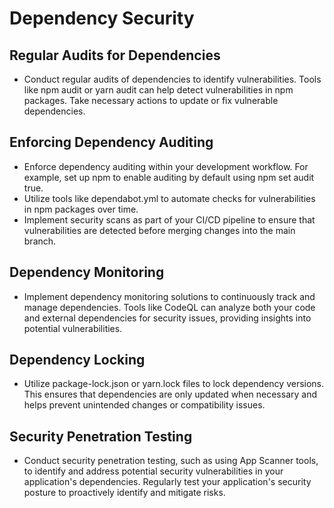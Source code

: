 # Dependency Security

## Regular Audits for Dependencies

- Conduct regular audits of dependencies to identify vulnerabilities. Tools like npm audit or yarn audit can help detect vulnerabilities in npm packages. Take necessary actions to update or fix vulnerable dependencies.

## Enforcing Dependency Auditing

- Enforce dependency auditing within your development workflow. For example, set up npm to enable auditing by default using npm set audit true. 
- Utilize tools like dependabot.yml to automate checks for vulnerabilities in npm packages over time. 
- Implement security scans as part of your CI/CD pipeline to ensure that vulnerabilities are detected before merging changes into the main branch.

## Dependency Monitoring

- Implement dependency monitoring solutions to continuously track and manage dependencies. Tools like CodeQL can analyze both your code and external dependencies for security issues, providing insights into potential vulnerabilities.

## Dependency Locking

- Utilize package-lock.json or yarn.lock files to lock dependency versions. This ensures that dependencies are only updated when necessary and helps prevent unintended changes or compatibility issues.

## Security Penetration Testing

- Conduct security penetration testing, such as using App Scanner tools, to identify and address potential security vulnerabilities in your application's dependencies. Regularly test your application's security posture to proactively identify and mitigate risks.